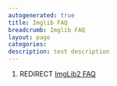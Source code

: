 ```yaml
---
autogenerated: true
title: Imglib FAQ
breadcrumb: Imglib FAQ
layout: page
categories: 
description: test description
---
```


1.  REDIRECT [ImgLib2 FAQ](ImgLib2_FAQ )

